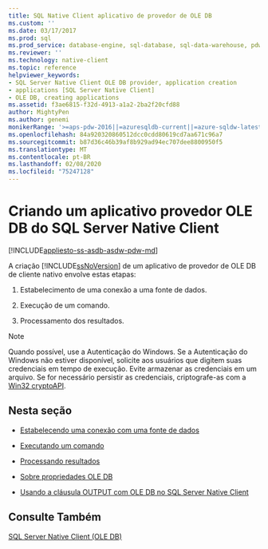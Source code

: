 ```yaml
---
title: SQL Native Client aplicativo de provedor de OLE DB
ms.custom: ''
ms.date: 03/17/2017
ms.prod: sql
ms.prod_service: database-engine, sql-database, sql-data-warehouse, pdw
ms.reviewer: ''
ms.technology: native-client
ms.topic: reference
helpviewer_keywords:
- SQL Server Native Client OLE DB provider, application creation
- applications [SQL Server Native Client]
- OLE DB, creating applications
ms.assetid: f3ae6815-f32d-4913-a1a2-2ba2f20cfd88
author: MightyPen
ms.author: genemi
monikerRange: '>=aps-pdw-2016||=azuresqldb-current||=azure-sqldw-latest||>=sql-server-2016||=sqlallproducts-allversions||>=sql-server-linux-2017||=azuresqldb-mi-current'
ms.openlocfilehash: 84a920320860512dcc0cdd80619cd7aa671c96a7
ms.sourcegitcommit: b87d36c46b39af8b929ad94ec707dee8800950f5
ms.translationtype: MT
ms.contentlocale: pt-BR
ms.lasthandoff: 02/08/2020
ms.locfileid: "75247128"
---
```

# <a name="creating-a-sql-server-native-client-ole-db-provider-application"></a>Criando um aplicativo provedor OLE DB do SQL Server Native Client
[!INCLUDE[appliesto-ss-asdb-asdw-pdw-md](../../includes/appliesto-ss-asdb-asdw-pdw-md.md)]

  A criação [!INCLUDE[ssNoVersion](../../includes/ssnoversion-md.md)] de um aplicativo de provedor de OLE DB de cliente nativo envolve estas etapas:  
  
1.  Estabelecimento de uma conexão a uma fonte de dados.  
  
2.  Execução de um comando.  
  
3.  Processamento dos resultados.  

> [!NOTE]  
>  Quando possível, use a Autenticação do Windows. Se a Autenticação do Windows não estiver disponível, solicite aos usuários que digitem suas credenciais em tempo de execução. Evite armazenar as credenciais em um arquivo. Se for necessário persistir as credenciais, criptografe-as com a [Win32 cryptoAPI](https://go.microsoft.com/fwlink/?LinkId=9504).  
  
## <a name="in-this-section"></a>Nesta seção  
  
-   [Estabelecendo uma conexão com uma fonte de dados](../../relational-databases/native-client-ole-db-provider/establishing-a-connection-to-a-data-source.md)  
  
-   [Executando um comando](../../relational-databases/native-client-ole-db-provider/executing-a-command.md)  
  
-   [Processando resultados](../../relational-databases/native-client-ole-db-provider/processing-results.md)  
  
-   [Sobre propriedades OLE DB](../../relational-databases/native-client-ole-db-provider/about-ole-db-properties.md)  
  
-   [Usando a cláusula OUTPUT com OLE DB no SQL Server Native Client](../../relational-databases/native-client-ole-db-provider/using-the-output-clause-with-ole-db-in-sql-server-native-client.md)  
  
## <a name="see-also"></a>Consulte Também  
 [SQL Server Native Client &#40;OLE DB&#41;](../../relational-databases/native-client/ole-db/sql-server-native-client-ole-db.md)  
  
  
